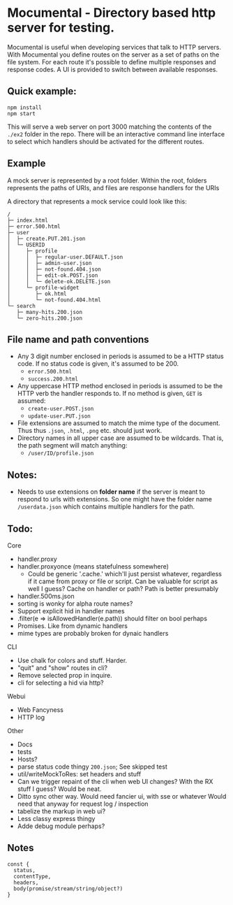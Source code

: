 # Mocumental - Directory based http server for testing.

Mocumental is useful when developing services that talk to HTTP servers.
With Mocumental you define routes on the server as a set of paths on the
file system. For each route it's possible to define multiple responses and
response codes. A UI is provided to switch between available responses.

## Quick example:

```
npm install
npm start
```

This will serve a web server on port 3000 matching the contents of the `./ex2`
folder in the repo. There will be an interactive command line interface to
select which handlers should be activated for the different routes.

## Example

A mock server is represented by a root folder. Within the root, folders
represents the paths of URIs, and files are response handlers for the URIs

A directory that represents a mock service could look like this:

```
/
├─ index.html
├─ error.500.html
├─ user
│  ├─ create.PUT.201.json
│  └─ USERID
│     ├─ profile
│     │  ├─ regular-user.DEFAULT.json
│     │  ├─ admin-user.json
│     │  ├─ not-found.404.json
│     │  ├─ edit-ok.POST.json
│     │  └─ delete-ok.DELETE.json
│     └─ profile-widget
│        ├─ ok.html
│        └─ not-found.404.html
└─ search
   ├─ many-hits.200.json
   └─ zero-hits.200.json
```



## File name and path conventions

- Any 3 digit number enclosed in periods is assumed to be a HTTP status code.
  If no status code is given, it's assumed to be 200.
    - `error.500.html`
    - `success.200.html`
- Any uppercase HTTP method enclosed in periods is assumed to be the HTTP
  verb the handler responds to. If no method is given, `GET` is assumed:
    - `create-user.POST.json`
    - `update-user.PUT.json`
- File extensions are assumed to match the mime type of the document. Thus
  thus `.json`, `.html`, `.png` etc. should just work.
- Directory names in all upper case are assumed to be wildcards. That is, the
  path segment will match anything:
    - `/user/ID/profile.json`

## Notes:

- Needs to use extensions on **folder name** if the server is meant to respond
  to urls with extensions. So one might have the folder name `/userdata.json`
  which contains multiple handlers for the path.

## Todo:

Core 

- handler.proxy
- handler.proxyonce (means statefulness somewhere)
  - Could be generic '.cache.' which'll just persist whatever, regardless
    if it came from proxy or file or script. Can be valuable for script
    as well I guess? Cache on handler or path? Path is better presumably
- handler.500ms.json
- sorting is wonky for alpha route names?
- Support explicit hid in handler names
- .filter(e => isAllowedHandler(e.path)) should filter on bool perhaps
- Promises. Like from dynamic handlers
- mime types are probably broken for dynaic handlers

CLI

- Use chalk for colors and stuff. Harder.
- "quit" and "show" routes in cli?
- Remove selected prop in inquire.
- cli for selecting a hid via http?

Webui

- Web Fancyness
- HTTP log

Other

- Docs
- tests
- Hosts?
- parse status code thingy `200.json`; See skipped test
- util/writeMockToRes: set headers and stuff
- Can we trigger repaint of the cli when web UI changes? With the RX
  stuff I guess? Would be neat.
- Ditto sync other way. Would need fancier ui, with sse or whatever
  Would need that anyway for request log / inspection
- tabelize the markup in web ui?
- Less classy express thingy
- Adde debug module perhaps?

## Notes

```
const {
  status,
  contentType,
  headers,
  body(promise/stream/string/object?)
}
```
